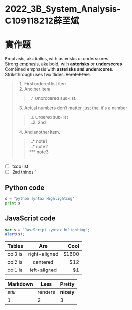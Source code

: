 # 2022_3B_System_Analysis-C109118212薛至斌
# 實作題

Emphasis, aka italics, with asterisks or underscores.  
Strong emphasis, aka bold, with **asterisks** or __underscores__  
Combined emphasis with __**asterisks and underscores**__.  
Strikethrough uses two tlides. ~~Scratch this~~.  

>1. First ordered list item  
>2. Another item  
>>..* Unorodered sub-list.  
>3. Actual numbers don't matter, just that it's a number  
>> ..1. Ordered sub-list  
>> ...2. 2nd  
>4. And another item.  
>>...* note1  
>>...* note2  
>> *** note3  
`
- [ ] todo list
- [ ] 2nd things
`

## Python code
```python
s = "python syntax Highlighting"
print s
```
## JavaScript code
```js
var s = "JavaScript syntax hilighting";
alert(s);
```
| Tables | Are | Cool |
|:-------|:---:|-----:|
|col3 is|right-aligned|$1600|
|col2 is|centered|$12|
|col1 is|left-aligned|$1|

| **Markdown** | **Less** | **Pretty** |
---|---|--- 
*still*| renders | **nicely**
1 | 2 | 3

